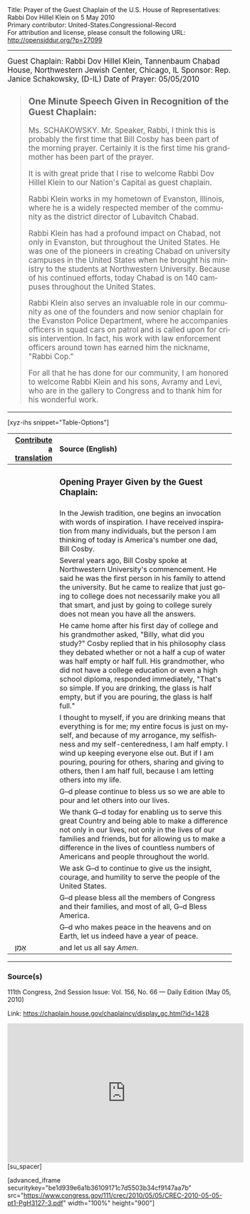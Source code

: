 <html>
<head></head>
<body>
Title: Prayer of the Guest Chaplain of the U.S. House of Representatives: Rabbi Dov Hillel Klein on 5 May 2010<br />
Primary contributor: United-States.Congressional-Record<br />
For attribution and license, please consult the following URL: <a href="http://opensiddur.org/?p=27099">http://opensiddur.org/?p=27099</a>
<p />
<hr />

<div class="english" lang="en" style="font-size:1.2em;">
Guest Chaplain: Rabbi Dov Hillel Klein, Tannenbaum Chabad House, Northwestern Jewish Center, Chicago, IL
Sponsor: Rep. Janice Schakowsky, (D-IL)
Date of Prayer: 05/05/2010

<blockquote>
<h3>One Minute Speech Given in Recognition of the Guest Chaplain:</h3>

Ms. SCHAKOWSKY. Mr. Speaker, Rabbi, I think this is probably the first time that Bill Cosby has been part of the morning prayer. Certainly it is the first time his grandmother has been part of the prayer.

It is with great pride that I rise to welcome Rabbi Dov Hillel Klein to our Nation's Capital as guest chaplain.

Rabbi Klein works in my hometown of Evanston, Illinois, where he is a widely respected member of the community as the district director of Lubavitch Chabad.

Rabbi Klein has had a profound impact on Chabad, not only in Evanston, but throughout the United States. He was one of the pioneers in creating Chabad on university campuses in the United States when he brought his ministry to the students at Northwestern University. Because of his continued efforts, today Chabad is on 140 campuses throughout the United States.

Rabbi Klein also serves an invaluable role in our community as one of the founders and now senior chaplain for the Evanston Police Department, where he accompanies officers in squad cars on patrol and is called upon for crisis intervention. In fact, his work with law enforcement officers around town has earned him the nickname, "Rabbi Cop."

For all that he has done for our community, I am honored to welcome Rabbi Klein and his sons, Avramy and Levi, who are in the gallery to Congress and to thank him for his wonderful work.
</blockquote>
</div>

<hr />

[xyz-ihs snippet="Table-Options"]<table style="margin-left: auto; margin-right: auto;" class="draggable">
<thead><tr><th id="x" style="text-align: right;"><a href="/translate/" target="_blank" rel="noopener">Contribute a translation</a></th><th style="text-align: left;">Source (English)</th></tr></thead>
<tbody>
<tr><td style="vertical-align:top;">
<div class="liturgy" lang="he">

</span></div></td>
 
<td style="vertical-align:top;">
<div class="english" lang="en">
<h3>Opening Prayer Given by the Guest Chaplain:</h3>
</div></td></tr>

<tr><td style="vertical-align:top;">
<div class="liturgy" lang="he">

</span></div></td>
 
<td style="vertical-align:top;">
<div class="english" lang="en">
In the Jewish tradition, one begins an invocation with words of inspiration. I have received inspiration from many individuals, but the person I am thinking of today is America's number one dad, Bill Cosby.
</div></td></tr>


<tr><td style="vertical-align:top;">
<div class="liturgy" lang="he">

</span></div></td>
 
<td style="vertical-align:top;">
<div class="english" lang="en">
Several years ago, Bill Cosby spoke at Northwestern University's commencement. He said he was the first person in his family to attend the university. But he came to realize that just going to college does not necessarily make you all that smart, and just by going to college surely does not mean you have all the answers.
</div></td></tr>


<tr><td style="vertical-align:top;">
<div class="liturgy" lang="he">

</span></div></td>
 
<td style="vertical-align:top;">
<div class="english" lang="en">
He came home after his first day of college and his grandmother asked, "Billy, what did you study?" Cosby replied that in his philosophy class they debated whether or not a half a cup of water was half empty or half full. His grandmother, who did not have a college education or even a high school diploma, responded immediately, "That's so simple. If you are drinking, the glass is half empty, but if you are pouring, the glass is half full."
</div></td></tr>


<tr><td style="vertical-align:top;">
<div class="liturgy" lang="he">

</span></div></td>
 
<td style="vertical-align:top;">
<div class="english" lang="en">
I thought to myself, if you are drinking means that everything is for me; my entire focus is just on myself, and because of my arrogance, my selfishness and my self-centeredness, I am half empty. I wind up keeping everyone else out. But if I am pouring, pouring for others, sharing and giving to others, then I am half full, because I am letting others into my life.
</div></td></tr>


<tr><td style="vertical-align:top;">
<div class="liturgy" lang="he">

</span></div></td>
 
<td style="vertical-align:top;">
<div class="english" lang="en">
G–d 
please continue to bless us 
so we are able to pour and let others into our lives.
</div></td></tr>


<tr><td style="vertical-align:top;">
<div class="liturgy" lang="he">

</span></div></td>
 
<td style="vertical-align:top;">
<div class="english" lang="en">
We thank G–d today 
for enabling us to serve this great Country 
and being able to make a difference 
not only in our lives, 
not only in the lives of our families and friends, 
but for allowing us to make a difference 
in the lives of countless numbers of Americans 
and people throughout the world. 
</div></td></tr>


<tr><td style="vertical-align:top;">
<div class="liturgy" lang="he">

</span></div></td>
 
<td style="vertical-align:top;">
<div class="english" lang="en">
We ask G–d to continue to give us 
the insight, 
courage, 
and humility 
to serve the people of the United States. 
</div></td></tr>


<tr><td style="vertical-align:top;">
<div class="liturgy" lang="he">

</span></div></td>
 
<td style="vertical-align:top;">
<div class="english" lang="en">
G–d 
please bless all the members of Congress and their families, 
and most of all, 
G–d Bless America.
</div></td></tr>


<tr><td style="vertical-align:top;">
<div class="liturgy" lang="he">

</span></div></td>
 
<td style="vertical-align:top;">
<div class="english" lang="en">
G–d who makes peace in the heavens and on Earth, 
let us indeed have a year of peace.
</div></td></tr>


<tr><td style="vertical-align:top;">
<div class="liturgy" lang="he">
&nbsp;
אָמֵן׃
</span></div></td>
 
<td style="vertical-align:top;">
<div class="english" lang="en">
and let us all say 
<em>Amen.</em>
</div></td></tr>
</tbody></table>

<hr />

<h3>Source(s)</h3>

111th Congress, 2nd Session
Issue: Vol. 156, No. 66 — Daily Edition (May 05, 2010)

Link: <a href="https://chaplain.house.gov/chaplaincy/display_gc.html?id=1428">https://chaplain.house.gov/chaplaincy/display_gc.html?id=1428</a>

<iframe width=530 height=312 src='https://www.c-span.org/video/standalone/?c4507243/rabbi-dov-hillel-klein-tannenbaum-chabad-house-evanston-il' allowfullscreen='allowfullscreen' frameborder=0></iframe>[su_spacer]

[advanced_iframe securitykey="be1d939e6a1b36109171c7d5503b34cf9147aa7b" src="https://www.congress.gov/111/crec/2010/05/05/CREC-2010-05-05-pt1-PgH3127-3.pdf" width="100%" height="900"]
</body>
</html>
